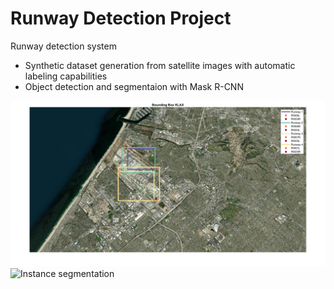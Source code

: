 # Runway Detection Project
 Runway detection system
 - Synthetic dataset generation from satellite images with automatic labeling capabilities
 - Object detection and segmentaion with Mask R-CNN

![Object detection](Dataset_Generator/Media/demo_localization.png)
![Instance segmentation](Dataet_Generator/Media/demo_segmentation.png)
